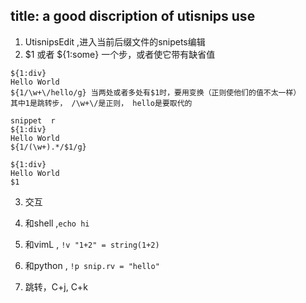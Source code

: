 title: a good discription  of utisnips use
----

1. UtisnipsEdit ,进入当前后缀文件的snipets编辑
2. $1 或者 ${1:some} 一个步，或者使它带有缺省值
```
${1:div}
Hello World
${1/\w+\/hello/g} 当两处或者多处有$1时，要用变换（正则使他们的值不太一样）
其中1是跳转步， /\w+\/是正则， hello是要取代的

snippet  r
${1:div}
Hello World
${1/(\w+).*/$1/g}

${1:div}
Hello World
$1
```
3. 交互
  1. 和shell ,`echo hi`
  2. 和vimL , `!v "1+2" = string(1+2)`
  3. 和python , `!p snip.rv = "hello"`

4. 跳转，C+j, C+k
